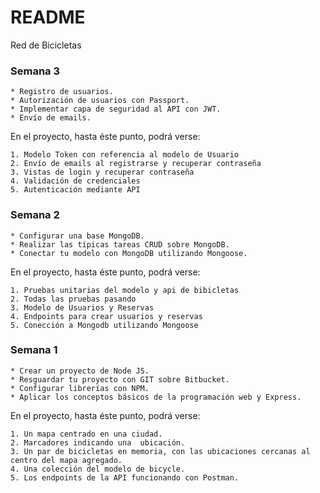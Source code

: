 # README #

Red de Bicicletas

### Semana 3 ###

    * Registro de usuarios.
    * Autorización de usuarios con Passport.
    * Implementar capa de seguridad al API con JWT.
    * Envío de emails.

En el proyecto, hasta éste punto, podrá verse:

    1. Modelo Token con referencia al modelo de Usuario
    2. Envío de emails al registrarse y recuperar contraseña
    3. Vistas de login y recuperar contraseña
    4. Validación de credenciales
    5. Autenticación mediante API

### Semana 2 ###

    * Configurar una base MongoDB.
    * Realizar las típicas tareas CRUD sobre MongoDB.
    * Conectar tu modelo con MongoDB utilizando Mongoose.

En el proyecto, hasta éste punto, podrá verse:

    1. Pruebas unitarias del modelo y api de bibicletas
    2. Todas las pruebas pasando
    3. Modelo de Usuarios y Reservas
    4. Endpoints para crear usuarios y reservas
    5. Conección a Mongodb utilizando Mongoose


### Semana 1 ###

    * Crear un proyecto de Node JS.
    * Resguardar tu proyecto con GIT sobre Bitbucket.
    * Configurar librerías con NPM.
    * Aplicar los conceptos básicos de la programación web y Express.

En el proyecto, hasta éste punto, podrá verse:

    1. Un mapa centrado en una ciudad.
    2. Marcadores indicando una  ubicación.
    3. Un par de bicicletas en memoria, con las ubicaciones cercanas al centro del mapa agregado.
    4. Una colección del modelo de bicycle.
    5. Los endpoints de la API funcionando con Postman.
